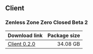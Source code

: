 ## Client

### Zenless Zone Zero Closed Beta 2

| Download link | Package size |
| ------------- | ------------:|
| [Client 0.2.0](https://mirror.tomys.top/OneDrive/%E8%BD%AF%E4%BB%B6/Games/%E7%BB%9D%E5%8C%BA%E9%9B%B6/0.2.0(CBT2)/Zenless_Zone_Zero_(Beta).zip) | 34.08 GB |
